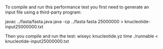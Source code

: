To compile and run this performance test you first need to generate an input file using a third-party program:

javac ../fasta/fasta.java 
java -cp ../fasta fasta 25000000 > knucleotide-input25000000.txt

Then you compile and run the test:
wiseyc knucleotide.yz
time ./runnable < knucleotide-input25000000.txt
